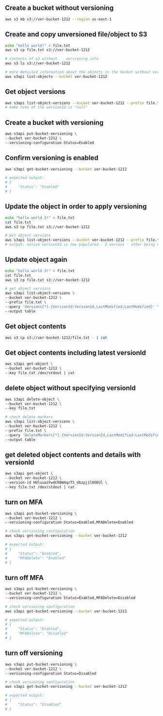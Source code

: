 ## Create a bucket without versioning

```sh
aws s3 mb s3://ver-bucket-1212 --region us-east-1
```

## Create and copy unversioned file/object to S3

```sh
echo "hello world!" > file.txt
aws s3 cp file.txt s3://ver-bucket-1212

# contents of s3 without    versioning info
aws s3 ls s3://ver-bucket-1212

# more detailed information about the objects in the bucket without versioning info
aws s3api list-objects --bucket ver-bucket-1212
```

## Get object versions

```sh
aws s3api list-object-versions --bucket ver-bucket-1212 --prefix file.txt
# make note of the versionId is "null"
```

## Create a bucket with versioning

```sh
aws s3api put-bucket-versioning \
--bucket ver-bucket-1212 \
--versioning-configuration Status=Enabled
```

## Confirm versioning is enabled

```sh
aws s3api get-bucket-versioning --bucket ver-bucket-1212

# expected output:
# {
#     "Status": "Enabled"
# }
```

## Update the object in order to apply versioning

```sh
echo "hello world 2!" > file.txt
cat file.txt
aws s3 cp file.txt s3://ver-bucket-1212

# Get object versions
aws s3api list-object-versions --bucket ver-bucket-1212 --prefix file.txt
# output: notice versionId is now populated - 2 verions - other being null
```

## Update object again

```sh
echo "hello world 3!" > file.txt
cat file.txt
aws s3 cp file.txt s3://ver-bucket-1212

# get object versions
aws s3api list-object-versions \
--bucket ver-bucket-1212 \
--prefix file.txt \
--query 'Versions[*].{VersionId:VersionId,LastModified:LastModified}' \
--output table
```

## Get object contents

```sh
aws s3 cp s3://ver-bucket-1212/file.txt - | cat
```

## Get object contents including latest versionId

```sh
aws s3api get-object \
--bucket ver-bucket-1212 \
--key file.txt /dev/stdout | cat
```

## delete object without specifying versionId

```sh
aws s3api delete-object \
--bucket ver-bucket-1212 \
--key file.txt

# check delete markers
aws s3api list-object-versions \
--bucket ver-bucket-1212 \
--prefix file.txt \
--query 'DeleteMarkers[*].{VersionId:VersionId,LastModified:LastModified}' \
--output table
```

## get deleted object contents and details with versionId

```sh
aws s3api get-object \
--bucket ver-bucket-1212 \
--version-id HUluuazFw4CR0W4qzT5_Ubzpj1l0OEUl \
--key file.txt /dev/stdout | cat
```

## turn on MFA

```sh
aws s3api put-bucket-versioning \
--bucket ver-bucket-1212 \
--versioning-configuration Status=Enabled,MFADelete=Enabled

# check versioning configuration
aws s3api get-bucket-versioning --bucket ver-bucket-1212

# expected output:
# {
#     "Status": "Enabled",
#     "MFADelete": "Enabled"
# }
```

## turn off MFA

```sh
aws s3api put-bucket-versioning \
--bucket ver-bucket-1212 \
--versioning-configuration Status=Enabled,MFADelete=Disabled

# check versioning configuration
aws s3api get-bucket-versioning --bucket ver-bucket-1212

# expected output:
# {
#     "Status": "Enabled",
#     "MFADelete": "Disabled"
# }
```

## turn off versioning

```sh
aws s3api put-bucket-versioning \
--bucket ver-bucket-1212 \
--versioning-configuration Status=Disabled

# check versioning configuration
aws s3api get-bucket-versioning --bucket ver-bucket-1212

# expected output:
# {
#     "Status": "Disabled"
# }
```
